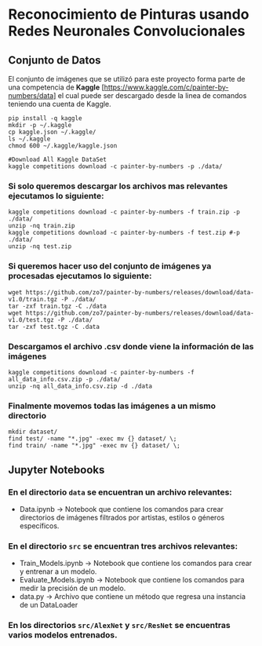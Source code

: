 # Reconocimiento de Pinturas usando Redes Neuronales Convolucionales


## Conjunto de Datos

El conjunto de imágenes que se utilizó para este proyecto forma parte de una competencia de **Kaggle** [https://www.kaggle.com/c/painter-by-numbers/data] el cual puede ser descargado desde la linea de comandos teniendo una cuenta de Kaggle.

```
pip install -q kaggle
mkdir -p ~/.kaggle
cp kaggle.json ~/.kaggle/
ls ~/.kaggle
chmod 600 ~/.kaggle/kaggle.json

#Download All Kaggle DataSet
kaggle competitions download -c painter-by-numbers -p ./data/
```
### Si solo queremos descargar los archivos mas relevantes ejecutamos lo siguiente:
```
kaggle competitions download -c painter-by-numbers -f train.zip -p ./data/
unzip -nq train.zip
kaggle competitions download -c painter-by-numbers -f test.zip #-p ./data/
unzip -nq test.zip
```

### Si queremos hacer uso del conjunto de imágenes ya procesadas ejecutamos lo siguiente:
```
wget https://github.com/zo7/painter-by-numbers/releases/download/data-v1.0/train.tgz -P ./data/
tar -zxf train.tgz -C ./data
wget https://github.com/zo7/painter-by-numbers/releases/download/data-v1.0/test.tgz -P ./data/
tar -zxf test.tgz -C .data
```

### Descargamos el archivo .csv donde viene la información de las imágenes 
```
kaggle competitions download -c painter-by-numbers -f all_data_info.csv.zip -p ./data/
unzip -nq all_data_info.csv.zip -d ./data
```
### Finalmente movemos todas las imágenes a un mismo directorio

```
mkdir dataset/
find test/ -name "*.jpg" -exec mv {} dataset/ \;
find train/ -name "*.jpg" -exec mv {} dataset/ \;
```
## Jupyter Notebooks

### En el directorio ```data``` se encuentran un archivo relevantes:

 - Data.ipynb  -> Notebook que contiene los comandos para crear directorios de imágenes filtrados por artistas, estilos o géneros específicos.

### En el directorio ```src``` se encuentran tres archivos relevantes:

 - Train_Models.ipynb  -> Notebook que contiene los comandos para crear y entrenar a un modelo.
 - Evaluate_Models.ipynb -> Notebook que contiene los comandos para medir la precisión de un modelo.
 - data.py -> Archivo que contiene un método que regresa una instancia de un DataLoader

### En los directorios ```src/AlexNet``` y ```src/ResNet```  se encuentras varios modelos entrenados.
